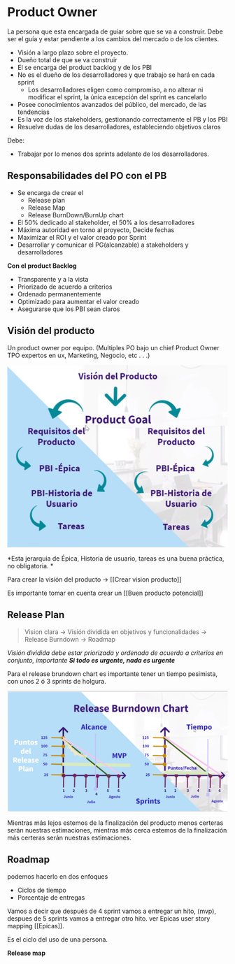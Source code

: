 # Product Owner

La persona que esta encargada de guiar sobre que se va a construir. Debe ser el guía y estar pendiente a los cambios del mercado o de los clientes. 

* Visión a largo plazo sobre el proyecto. 
* Dueño total de que se va construir
* El se encarga del product backlog y de los PBI
* No es el dueño de los desarrolladores y que trabajo se hará en cada sprint
	* Los desarrolladores eligen como compromiso, a no alterar ni modificar el sprint, la única excepción del sprint es cancelarlo 
* Posee conocimientos avanzados del público, del mercado, de las tendencias
* Es la voz de los stakeholders, gestionando correctamente el PB y los PBI
* Resuelve dudas de los desarrolladores, estableciendo objetivos claros

Debe: 

* Trabajar por lo menos dos sprints adelante de los desarrolladores. 

## Responsabilidades del PO con el PB

* Se encarga de crear el 
	* Release plan
	* Release Map
	* Release BurnDown/BurnUp chart
* El 50% dedicado al stakeholder, el 50% a los desarrolladores 
* Máxima autoridad en torno al proyecto, Decide fechas
* Maximizar el ROI y el valor creado por Sprint 
* Desarrollar y comunicar el PG(alcanzable) a stakeholders y desarrolladores

**Con el product Backlog** 

* Transparente y a la vista
* Priorizado de acuerdo a criterios
* Ordenado permanentemente 
* Optimizado para aumentar el valor creado
* Asegurarse que los PBI sean claros 


## Visión del producto 

Un product owner por equipo. (Multiples PO bajo un chief Product Owner TPO expertos en ux, Marketing, Negocio, etc . . .)

![Vision del producto](./PO-visionProducto.png)

*Esta jerarquia de Épica, Historia de usuario, tareas es una buena práctica, no obligatoria. *

Para crear la visión del producto -> [[Crear vision producto]]

Es importante tomar en cuenta crear un [[Buen producto potencial]]


## Release Plan 

> Vision clara -> Visión dividida en objetivos y funcionalidades -> Release Burndown -> Roadmap

*Visión dividida debe estar priorizada y ordenada de acuerdo a criterios en conjunto, importante **Si todo es urgente, nada es urgente***


Para el release brundown chart es importante tener un tiempo pesimista, con unos 2 ó 3 sprints de holgura. 



![Release plan](./PO-releaseplan.png)

Mientras más lejos estemos de la finalización del producto menos certeras serán nuestras estimaciones, mientras más cerca estemos de la finalización más certeras serán nuestras estimaciones. 


## Roadmap

podemos hacerlo en dos enfoques

* Ciclos de tiempo
* Porcentaje de entregas

Vamos a decir que después de 4 sprint vamos a entregar un hito, (mvp), despues de 5 sprints vamos a entregar otro hito. ver Epicas user story mapping [[Epicas]].

Es el ciclo del uso de una persona. 

**Release map** 



